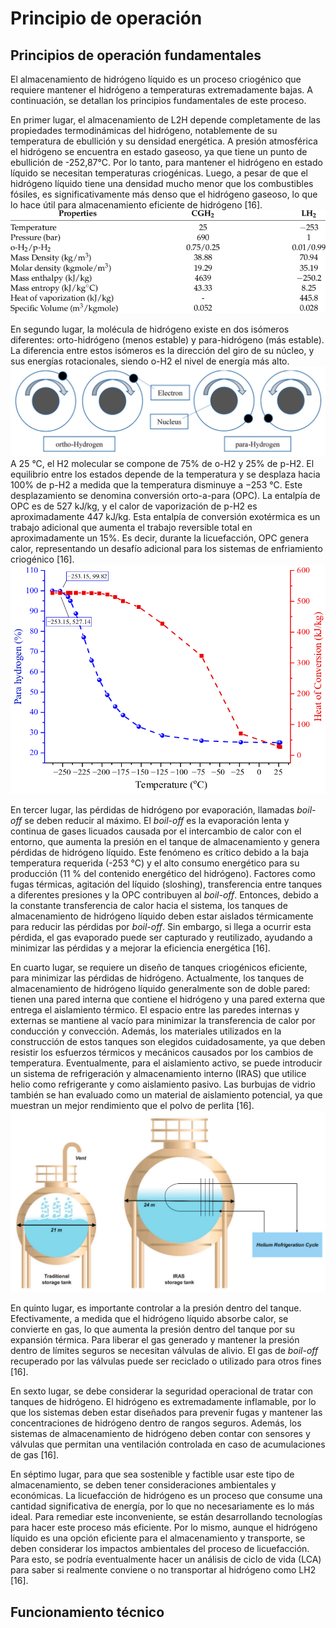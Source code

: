# Principio de operación 

## Principios de operación fundamentales 

El almacenamiento de hidrógeno líquido es un proceso criogénico que requiere mantener el hidrógeno a temperaturas extremadamente bajas. A continuación, se detallan los principios fundamentales de este proceso.

En primer lugar, el almacenamiento de L2H depende completamente de las propiedades termodinámicas del hidrógeno, notablemente de su temperatura de ebullición y su densidad energética. A presión atmosférica el hidrógeno se encuentra en estado gaseoso, ya que tiene un punto de ebullición de -252,87°C. Por lo tanto, para mantener el hidrógeno en estado líquido se necesitan temperaturas criogénicas. Luego, a pesar de que el hidrógeno líquido tiene una densidad mucho menor que los combustibles fósiles, es significativamente más denso que el hidrógeno gaseoso, lo que lo hace útil para almacenamiento eficiente de hidrógeno [16].
![Tabla comparativa entre hidrógeno gaseoso comprimido e hidrógeno líquido](../imagenes/Caracteristicas.png)

En segundo lugar, la molécula de hidrógeno existe en dos isómeros diferentes: orto-hidrógeno (menos estable) y para-hidrógeno (más estable). La diferencia entre estos isómeros es la dirección del giro de su núcleo, y sus energías rotacionales, siendo o-H2 el nivel de energía más alto.
![Figura de los isómeros orto y para del hidrógeno](../imagenes/orto-para.png)
A 25 °C, el H2 molecular se compone de 75% de o-H2 y 25% de p-H2. El equilibrio entre los estados depende de la temperatura y se desplaza hacia 100% de p-H2 a medida que la temperatura disminuye a −253 °C. Este desplazamiento se denomina conversión orto-a-para (OPC). La entalpía de OPC es de 527 kJ/kg, y el calor de vaporización de p-H2 es aproximadamente 447 kJ/kg. Esta entalpía de conversión exotérmica es un trabajo adicional que aumenta el trabajo reversible total en aproximadamente un 15%. Es decir, durante la licuefacción, OPC genera calor, representando un desafío adicional para los sistemas de enfriamiento criogénico [16].
![Conversión al isómero para en función la temperatura](../imagenes/conversion_op.png)

En tercer lugar, las pérdidas de hidrógeno por evaporación, llamadas *boil-off* se deben reducir al máximo. El *boil-off* es la evaporación lenta y continua de gases licuados causada por el intercambio de calor con el entorno, que aumenta la presión en el tanque de almacenamiento y genera pérdidas de hidrógeno líquido. Este fenómeno es crítico debido a la baja temperatura requerida (-253 °C) y el alto consumo energético para su producción (11 % del contenido energético del hidrógeno). Factores como fugas térmicas, agitación del líquido (sloshing), transferencia entre tanques a diferentes presiones y la OPC contribuyen al *boil-off*. Entonces, debido a la constante transferencia de calor hacia el sistema, los tanques de almacenamiento de hidrógeno líquido deben estar aislados térmicamente para reducir las pérdidas por *boil-off*. Sin embargo, si llega a ocurrir esta pérdida, el gas evaporado puede ser capturado y reutilizado, ayudando a minimizar las pérdidas y a mejorar la eficiencia energética [16].

En cuarto lugar, se requiere un diseño de tanques criogénicos eficiente, para minimizar las pérdidas de hidrógeno. Actualmente, los tanques de almacenamiento de hidrógeno líquido generalmente son de doble pared: tienen una pared interna que contiene el hidrógeno y una pared externa que entrega el aislamiento térmico. El espacio entre las paredes internas y externas se mantiene al vacío para minimizar la transferencia de calor por conducción y convección. Además, los materiales utilizados en la construcción de estos tanques son elegidos cuidadosamente, ya que deben resistir los esfuerzos térmicos y mecánicos causados por los cambios de temperatura. Eventualmente, para el aislamiento activo, se puede introducir un sistema de refrigeración y almacenamiento interno (IRAS) que utilice helio como refrigerante y como aislamiento pasivo. Las burbujas de vidrio también se han evaluado como un material de aislamiento potencial, ya que muestran un mejor rendimiento que el polvo de perlita [16].
![Comparación de sistema de almacenamiento de hidrógeno tradicional e IRAS](../imagenes/storage_tank.png)

En quinto lugar, es importante controlar a la presión dentro del tanque. Efectivamente, a medida que el hidrógeno líquido absorbe calor, se convierte en gas, lo que aumenta la presión dentro del tanque por su expansión térmica. Para liberar el gas generado y mantener la presión dentro de límites seguros se necesitan válvulas de alivio. El gas de *boil-off* recuperado por las válvulas puede ser reciclado o utilizado para otros fines [16].

En sexto lugar, se debe considerar la seguridad operacional de tratar con tanques de hidrógeno. El hidrógeno es extremadamente inflamable, por lo que los sistemas deben estar diseñados para prevenir fugas y mantener las concentraciones de hidrógeno dentro de rangos seguros. Además, los sistemas de almacenamiento de hidrógeno deben contar con sensores y válvulas que permitan una ventilación controlada en caso de acumulaciones de gas [16].

En séptimo lugar, para que sea sostenible y factible usar este tipo de almacenamiento, se deben tener consideraciones ambientales y económicas. La licuefacción de hidrógeno es un proceso que consume una cantidad significativa de energía, por lo que no necesariamente es lo más ideal. Para remediar este inconveniente, se están desarrollando tecnologías para hacer este proceso más eficiente. Por lo mismo, aunque el hidrógeno líquido es una opción eficiente para el almacenamiento y transporte, se deben considerar los impactos ambientales del proceso de licuefacción. Para esto, se podría eventualmente hacer un análisis de ciclo de vida (LCA) para saber si realmente conviene o no transportar al hidrógeno como LH2 [16].

## Funcionamiento técnico

